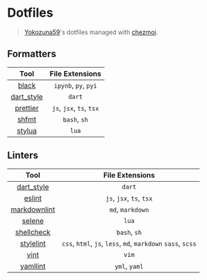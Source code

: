 # Dotfiles

> [Yokozuna59]'s dotfiles managed with [chezmoi].

## Formatters

| Tool | File Extensions |
|:----------:|:--------------:|
| [black] | `ipynb`, `py`, `pyi` |
| [dart_style] | `dart` |
| [prettier] | `js`, `jsx`, `ts`, `tsx` |
| [shfmt] | `bash`, `sh` |
| [stylua] | `lua` |

## Linters

| Tool | File Extensions |
|:----------:|:--------------:|
| [dart_style] | `dart` |
| [eslint] | `js`, `jsx`, `ts`, `tsx` |
| [markdownlint] | `md`, `markdown` |
| [selene] | `lua` |
| [shellcheck] | `bash`, `sh` |
| [stylelint] | `css`, `html`, `js`, `less`, `md`, `markdown` `sass`, `scss` |
| [vint] | `vim` |
| [yamllint] | `yml`, `yaml` |

<!-- Description Links -->
[Yokozuna59]: https://github.com/Yokozuna59
[chezmoi]: https://www.chezmoi.io

<!-- Formatters Links -->
[black]: https://github.com/psf/black
[dart_style]: https://github.com/dart-lang/dart_style
[prettier]: https://github.com/prettier/prettier
[shfmt]: https://github.com/mvdan/sh
[stylua]: https://github.com/JohnnyMorganz/StyLua

<!-- Linters Links -->
[eslint]: https://github.com/eslint/eslint
[markdownlint]: https://github.com/DavidAnson/markdownlint
[selene]: https://github.com/Kampfkarren/selene
[shellcheck]: https://github.com/koalaman/shellcheck
[stylelint]: https://github.com/stylelint/stylelint
[vint]: https://github.com/Vimjas/vint
[yamllint]: https://github.com/adrienverge/yamllint/
